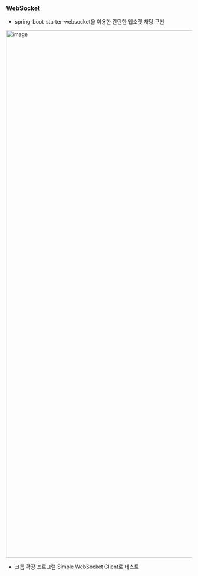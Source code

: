 ### WebSocket

- spring-boot-starter-websocket을 이용한 간단한 웹소켓 채팅 구현

<img width="1431" alt="image" src="https://github.com/Hchanghyeon/programming-learn/assets/92444744/669d8760-2b7c-44a5-bd93-5dca980b3a40">

- 크롬 확장 프로그램 Simple WebSocket Client로 테스트
